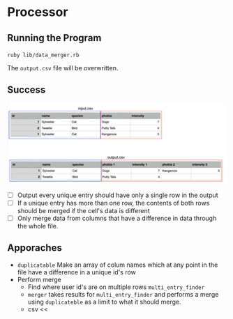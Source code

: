 # Processor

## Running the Program

`ruby lib/data_merger.rb`

The `output.csv` file will be overwritten.

## Success

![img.png](img.png)

- [ ] Output every unique entry should have only a single row in the output
- [ ] If a unique entry has more than one row, the contents of both rows should be merged if the cell's data is different
- [ ] Only merge data from columns that have a difference in data through the whole file.

## Apporaches

 - `duplicatable` Make an array of colum names which at any point in the file have a difference in a unique id's row
 - Perform merge
    - Find where user id's are on multiple rows `multi_entry_finder`
    - `merger` takes results for `multi_entry_finder` and performs a merge using `duplicateble` as a limit to what it should merge.
    - csv <<

